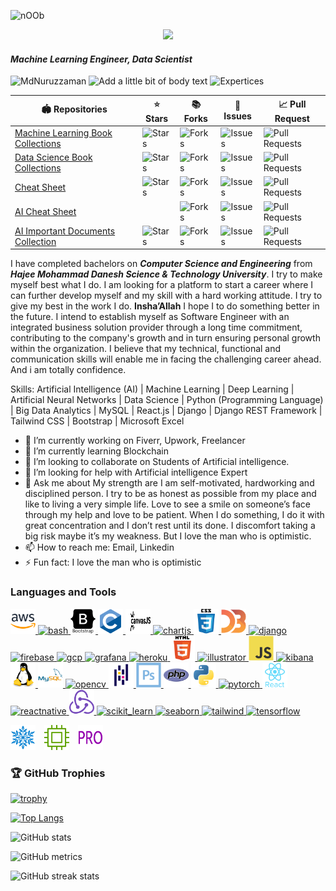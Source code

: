 ![nOOb](https://user-images.githubusercontent.com/105699438/230198605-4323af24-396a-4676-b2a0-d499fd961d19.svg)

<div id="profile-views-badge" align="center">

![](https://komarev.com/ghpvc/?username=mdnuruzzamanKALLOL&label=PROFILE+VIEWS)

</div>

#### <i>Machine Learning Engineer, Data Scientist</i>
![MdNuruzzaman](https://user-images.githubusercontent.com/105699438/224798363-f5d97cf5-53fe-4d36-b1ad-7f3e9057451b.png)
![Add a little bit of body text](https://user-images.githubusercontent.com/105699438/226191668-bda2cc0f-7bda-4e42-a508-a91689abf383.png)
![Expertices](https://user-images.githubusercontent.com/105699438/224799398-12023a55-605d-4576-9031-647e4ce63386.png)

| **:stadium: Repositories** | **:star: Stars** | **:books: Forks** | **:bricks: Issues** | **:chart_with_upwards_trend: Pull Request** |
| ------------ | ------------ | ------------ | ------------ | ------------ |
| [Machine Learning Book Collections](https://github.com/mdnuruzzamanKALLOL/Machine-Learning-Book-Collections) | ![Stars](https://img.shields.io/github/stars/mdnuruzzamanKALLOL/Machine-Learning-Book-Collections.svg?style=flat-square&color=informational) | ![Forks](https://img.shields.io/github/forks/mdnuruzzamanKALLOL/Machine-Learning-Book-Collections.svg?style=flat-square&color=yellowgreen) | ![Issues](https://img.shields.io/github/issues/mdnuruzzamanKALLOL/Machine-Learning-Book-Collections.svg?style=flat-square&color=critical) | ![Pull Requests](https://img.shields.io/github/issues-pr/mdnuruzzamanKALLOL/Machine-Learning-Book-Collections.svg?style=flat-square&color=blueviolet) |
| [Data Science Book Collections](https://github.com/mdnuruzzamanKALLOL/Data-Science-Book-Collections) | ![Stars](https://img.shields.io/github/stars/mdnuruzzamanKALLOL/Data-Science-Book-Collections.svg?style=flat-square&color=informational) | ![Forks](https://img.shields.io/github/forks/mdnuruzzamanKALLOL/Data-Science-Book-Collections.svg?style=flat-square&color=yellowgreen) | ![Issues](https://img.shields.io/github/issues/mdnuruzzamanKALLOL/Data-Science-Book-Collections.svg?style=flat-square&color=critical) | ![Pull Requests](https://img.shields.io/github/issues-pr/mdnuruzzamanKALLOL/Data-Science-Book-Collections.svg?style=flat-square&color=blueviolet) |
| [Cheat Sheet](https://github.com/mdnuruzzamanKALLOL/Cheat-Sheet) | ![Stars](https://img.shields.io/github/stars/mdnuruzzamanKALLOL/Cheat-Sheet.svg?style=flat-square&color=informational) | ![Forks](https://img.shields.io/github/forks/mdnuruzzamanKALLOL/Cheat-Sheet.svg?style=flat-square&color=yellowgreen) | ![Issues](https://img.shields.io/github/issues/mdnuruzzamanKALLOL/Cheat-Sheet.svg?style=flat-square&color=critical) | ![Pull Requests](https://img.shields.io/github/issues-pr/mdnuruzzamanKALLOL/Cheat-Sheet.svg?style=flat-square&color=blueviolet) |
| [AI Cheat Sheet](https://github.com/mdnuruzzamanKALLOL/AI-Cheat-Sheet) |  | ![Forks](https://img.shields.io/github/forks/mdnuruzzamanKALLOL/AI-Cheat-Sheet.svg?style=flat-square&color=yellowgreen) | ![Issues](https://img.shields.io/github/issues/mdnuruzzamanKALLOL/AI-Cheat-Sheet.svg?style=flat-square&color=critical) | ![Pull Requests](https://img.shields.io/github/issues-pr/mdnuruzzamanKALLOL/AI-Cheat-Sheet.svg?style=flat-square&color=blueviolet) |
| [AI Important Documents Collection](https://github.com/mdnuruzzamanKALLOL/AI-Importand-Document) | ![Stars](https://img.shields.io/github/stars/mdnuruzzamanKALLOL/AI-Important-Document.svg?style=flat-square&color=informational) | ![Forks](https://img.shields.io/github/forks/mdnuruzzamanKALLOL/AI-Important-Document.svg?style=flat-square&color=yellowgreen) | ![Issues](https://img.shields.io/github/issues/mdnuruzzamanKALLOL/AI-Important-Document.svg?style=flat-square&color=critical) | ![Pull Requests](https://img.shields.io/github/issues-pr/mdnuruzzamanKALLOL/AI-Important-Document.svg?style=flat-square&color=blueviolet) |

I have completed bachelors on <b><i>Computer Science and Engineering</i></b> from <b><i>Hajee Mohammad Danesh Science & Technology University</i></b>. I try to make myself best what I do. I am looking for a platform to start a career where I can further develop myself and my skill with a hard working attitude. I try to give my best in the work I do. <b>Insha’Allah</b> I hope I to do something better in the future. I intend to establish myself as Software Engineer with an integrated business solution provider through a long time commitment, contributing to the company's growth and in turn ensuring personal growth within the organization. I believe that my technical, functional and communication skills will enable me in facing the challenging career ahead. And i am totally confidence.

Skills:  Artificial Intelligence (AI) |  Machine Learning |  Deep Learning |  Artificial Neural Networks |  Data Science |  Python (Programming Language) |  Big Data Analytics |  MySQL |  React.js | Django |  Django REST Framework |  Tailwind CSS |  Bootstrap |  Microsoft Excel

- 🔭 I’m currently working on Fiverr, Upwork, Freelancer 
- 🌱 I’m currently learning Blockchain 
- 👯 I’m looking to collaborate on Students of Artificial intelligence. 
- 🤔 I’m looking for help with Artificial intelligence Expert 
- 💬 Ask me about My strength are I am self-motivated, hardworking and disciplined person. I try to be as honest as possible from my place and like to living a very simple life. Love to see a smile on someone’s face through my help and love to be patient. When I do something, I do it with great concentration and I don’t rest until its done. I discomfort taking a big risk maybe it’s my weakness. But I love the man who is optimistic. 
- 📫 How to reach me: Email, Linkedin 
- ⚡ Fun fact: I love the man who is optimistic

<h3 align="left">Languages and Tools</h3>
<p align="left"> <a href="https://aws.amazon.com" target="_blank" rel="noreferrer"> <img src="https://raw.githubusercontent.com/devicons/devicon/master/icons/amazonwebservices/amazonwebservices-original-wordmark.svg" alt="aws" width="40" height="40"/> </a> <a href="https://www.gnu.org/software/bash/" target="_blank" rel="noreferrer"> <img src="https://www.vectorlogo.zone/logos/gnu_bash/gnu_bash-icon.svg" alt="bash" width="40" height="40"/> </a> <a href="https://getbootstrap.com" target="_blank" rel="noreferrer"> <img src="https://raw.githubusercontent.com/devicons/devicon/master/icons/bootstrap/bootstrap-plain-wordmark.svg" alt="bootstrap" width="40" height="40"/> </a> <a href="https://www.cprogramming.com/" target="_blank" rel="noreferrer"> <img src="https://raw.githubusercontent.com/devicons/devicon/master/icons/c/c-original.svg" alt="c" width="40" height="40"/> </a> <a href="https://canvasjs.com" target="_blank" rel="noreferrer"> <img src="https://raw.githubusercontent.com/Hardik0307/Hardik0307/master/assets/canvasjs-charts.svg" alt="canvasjs" width="40" height="40"/> </a> <a href="https://www.chartjs.org" target="_blank" rel="noreferrer"> <img src="https://www.chartjs.org/media/logo-title.svg" alt="chartjs" width="40" height="40"/> </a> <a href="https://www.w3schools.com/css/" target="_blank" rel="noreferrer"> <img src="https://raw.githubusercontent.com/devicons/devicon/master/icons/css3/css3-original-wordmark.svg" alt="css3" width="40" height="40"/> </a> <a href="https://d3js.org/" target="_blank" rel="noreferrer"> <img src="https://raw.githubusercontent.com/devicons/devicon/master/icons/d3js/d3js-original.svg" alt="d3js" width="40" height="40"/> </a> <a href="https://www.djangoproject.com/" target="_blank" rel="noreferrer"> <img src="https://cdn.worldvectorlogo.com/logos/django.svg" alt="django" width="40" height="40"/> </a> <a href="https://firebase.google.com/" target="_blank" rel="noreferrer"> <img src="https://www.vectorlogo.zone/logos/firebase/firebase-icon.svg" alt="firebase" width="40" height="40"/> </a> <a href="https://cloud.google.com" target="_blank" rel="noreferrer"> <img src="https://www.vectorlogo.zone/logos/google_cloud/google_cloud-icon.svg" alt="gcp" width="40" height="40"/> </a> <a href="https://grafana.com" target="_blank" rel="noreferrer"> <img src="https://www.vectorlogo.zone/logos/grafana/grafana-icon.svg" alt="grafana" width="40" height="40"/> </a> <a href="https://heroku.com" target="_blank" rel="noreferrer"> <img src="https://www.vectorlogo.zone/logos/heroku/heroku-icon.svg" alt="heroku" width="40" height="40"/> </a> <a href="https://www.w3.org/html/" target="_blank" rel="noreferrer"> <img src="https://raw.githubusercontent.com/devicons/devicon/master/icons/html5/html5-original-wordmark.svg" alt="html5" width="40" height="40"/> </a> <a href="https://www.adobe.com/in/products/illustrator.html" target="_blank" rel="noreferrer"> <img src="https://www.vectorlogo.zone/logos/adobe_illustrator/adobe_illustrator-icon.svg" alt="illustrator" width="40" height="40"/> </a> <a href="https://developer.mozilla.org/en-US/docs/Web/JavaScript" target="_blank" rel="noreferrer"> <img src="https://raw.githubusercontent.com/devicons/devicon/master/icons/javascript/javascript-original.svg" alt="javascript" width="40" height="40"/> </a> <a href="https://www.elastic.co/kibana" target="_blank" rel="noreferrer"> <img src="https://www.vectorlogo.zone/logos/elasticco_kibana/elasticco_kibana-icon.svg" alt="kibana" width="40" height="40"/> </a> <a href="https://www.linux.org/" target="_blank" rel="noreferrer"> <img src="https://raw.githubusercontent.com/devicons/devicon/master/icons/linux/linux-original.svg" alt="linux" width="40" height="40"/> </a> <a href="https://www.mysql.com/" target="_blank" rel="noreferrer"> <img src="https://raw.githubusercontent.com/devicons/devicon/master/icons/mysql/mysql-original-wordmark.svg" alt="mysql" width="40" height="40"/> </a> <a href="https://opencv.org/" target="_blank" rel="noreferrer"> <img src="https://www.vectorlogo.zone/logos/opencv/opencv-icon.svg" alt="opencv" width="40" height="40"/> </a> <a href="https://pandas.pydata.org/" target="_blank" rel="noreferrer"> <img src="https://raw.githubusercontent.com/devicons/devicon/2ae2a900d2f041da66e950e4d48052658d850630/icons/pandas/pandas-original.svg" alt="pandas" width="40" height="40"/> </a> <a href="https://www.photoshop.com/en" target="_blank" rel="noreferrer"> <img src="https://raw.githubusercontent.com/devicons/devicon/master/icons/photoshop/photoshop-line.svg" alt="photoshop" width="40" height="40"/> </a> <a href="https://www.php.net" target="_blank" rel="noreferrer"> <img src="https://raw.githubusercontent.com/devicons/devicon/master/icons/php/php-original.svg" alt="php" width="40" height="40"/> </a> <a href="https://www.python.org" target="_blank" rel="noreferrer"> <img src="https://raw.githubusercontent.com/devicons/devicon/master/icons/python/python-original.svg" alt="python" width="40" height="40"/> </a> <a href="https://pytorch.org/" target="_blank" rel="noreferrer"> <img src="https://www.vectorlogo.zone/logos/pytorch/pytorch-icon.svg" alt="pytorch" width="40" height="40"/> </a> <a href="https://reactjs.org/" target="_blank" rel="noreferrer"> <img src="https://raw.githubusercontent.com/devicons/devicon/master/icons/react/react-original-wordmark.svg" alt="react" width="40" height="40"/> </a> <a href="https://reactnative.dev/" target="_blank" rel="noreferrer"> <img src="https://reactnative.dev/img/header_logo.svg" alt="reactnative" width="40" height="40"/> </a> <a href="https://redux.js.org" target="_blank" rel="noreferrer"> <img src="https://raw.githubusercontent.com/devicons/devicon/master/icons/redux/redux-original.svg" alt="redux" width="40" height="40"/> </a> <a href="https://scikit-learn.org/" target="_blank" rel="noreferrer"> <img src="https://upload.wikimedia.org/wikipedia/commons/0/05/Scikit_learn_logo_small.svg" alt="scikit_learn" width="40" height="40"/> </a> <a href="https://seaborn.pydata.org/" target="_blank" rel="noreferrer"> <img src="https://seaborn.pydata.org/_images/logo-mark-lightbg.svg" alt="seaborn" width="40" height="40"/> </a> <a href="https://tailwindcss.com/" target="_blank" rel="noreferrer"> <img src="https://www.vectorlogo.zone/logos/tailwindcss/tailwindcss-icon.svg" alt="tailwind" width="40" height="40"/> </a> <a href="https://www.tensorflow.org" target="_blank" rel="noreferrer"> <img src="https://www.vectorlogo.zone/logos/tensorflow/tensorflow-icon.svg" alt="tensorflow" width="40" height="40"/> </a> </p>
 
<a href='https://archiveprogram.github.com/'><img src='https://raw.githubusercontent.com/acervenky/animated-github-badges/master/assets/acbadge.gif' width='40' height='40'></a> <a href='https://docs.github.com/en/developers'><img src='https://raw.githubusercontent.com/acervenky/animated-github-badges/master/assets/devbadge.gif' width='40' height='40'></a> <a href='https://github.com/pricing'><img src='https://raw.githubusercontent.com/acervenky/animated-github-badges/master/assets/pro.gif' width='40' height='40'></a>        

<h3>🏆 <b>GitHub Trophies </b></h3>

[![trophy](https://github-profile-trophy.vercel.app/?username=mdnuruzzamanKALLOL)](https://github.com/ryo-ma/github-profile-trophy)

[![Top Langs](https://github-readme-stats.vercel.app/api/top-langs/?username=mdnuruzzamanKALLOL)](https://github.com/anuraghazra/github-readme-stats)

![GitHub stats](https://github-readme-stats.vercel.app/api?username=mdnuruzzamanKALLOL&show_icons=true)  

![GitHub metrics](https://metrics.lecoq.io/mdnuruzzamanKALLOL)  

![GitHub streak stats](https://streak-stats.demolab.com/?user=mdnuruzzamanKALLOL)  

